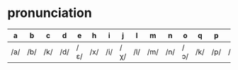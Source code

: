 # pronunciation

a|b|c|d|e|h|i|j|l|m|n|o|q|p|s|t|u|x|z
--|--|--|--|--|--|--|--|--|--|--|--|--|--|--|--|--|--|--
/a/|/b/|/k/|/d/|/ɛ/|/x/|/i/|/χ/|/l/|/m/|/n/|/ɔ/|/k/|/p/|/s/|/t/|/u/|/ʃ/|/t͡s/

